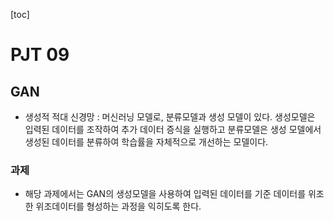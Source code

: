 [toc]

# PJT 09
## GAN
- 생성적 적대 신경망 : 머신러닝 모델로, 분류모델과 생성 모델이 있다. 생성모델은 입력된 데이터를 조작하여 추가 데이터 증식을 실행하고 분류모델은 생성 모델에서 생성된 데이터를 분류하여 학습률을 자체적으로 개선하는 모델이다. 
### 과제
- 해당 과제에서는 GAN의 생성모델을 사용하여 입력된 데이터를 기준 데이터를 위조한 위조데이터를 형성하는 과정을 익히도록 한다.

